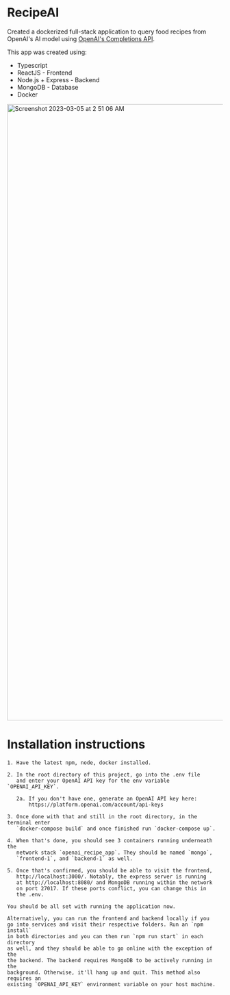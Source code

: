 # RecipeAI

Created a dockerized full-stack application to query food recipes from OpenAI's AI model using [OpenAI's Completions API](https://platform.openai.com/docs/api-reference/completions).

This app was created using:

* Typescript
* ReactJS - Frontend
* Node.js + Express - Backend
* MongoDB - Database
* Docker

<img width="1440" alt="Screenshot 2023-03-05 at 2 51 06 AM" src="https://user-images.githubusercontent.com/13345899/222948605-9f6c227e-8980-412e-abb3-eacb0f52626a.png">

# Installation instructions

    1. Have the latest npm, node, docker installed.

    2. In the root directory of this project, go into the .env file
       and enter your OpenAI API key for the env variable `OPENAI_API_KEY`.

       2a. If you don't have one, generate an OpenAI API key here:
           https://platform.openai.com/account/api-keys

    3. Once done with that and still in the root directory, in the terminal enter
       `docker-compose build` and once finished run `docker-compose up`.

    4. When that's done, you should see 3 containers running underneath the
       network stack `openai_recipe_app`. They should be named `mongo`,
       `frontend-1`, and `backend-1` as well.

    5. Once that's confirmed, you should be able to visit the frontend,
       http://localhost:3000/. Notably, the express server is running
       at http://localhost:8080/ and MongoDB running within the network
       on port 27017. If these ports conflict, you can change this in
       the .env.

    You should be all set with running the application now.

    Alternatively, you can run the frontend and backend locally if you
    go into services and visit their respective folders. Run an `npm install`
    in both directories and you can then run `npm run start` in each directory
    as well, and they should be able to go online with the exception of the
    the backend. The backend requires MongoDB to be actively running in the
    background. Otherwise, it'll hang up and quit. This method also requires an
    existing `OPENAI_API_KEY` environment variable on your host machine.
